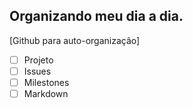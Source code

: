 ## Organizando meu dia a dia.
[Github para auto-organização]
- [ ] Projeto
- [ ] Issues
- [ ] Milestones
- [ ] Markdown
